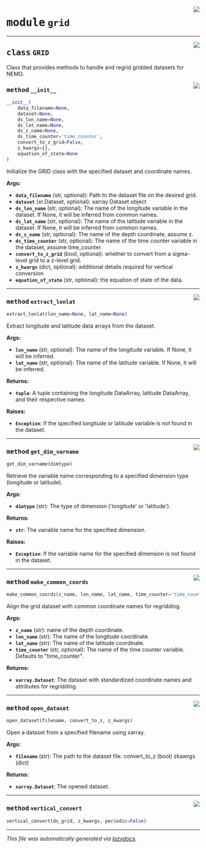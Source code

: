 <!-- markdownlint-disable -->

<a href="../src/pyic/grid.py#L0"><img align="right" style="float:right;" src="https://img.shields.io/badge/-source-cccccc?style=flat-square"></a>

# <kbd>module</kbd> `grid`






---

<a href="../src/pyic/grid.py#L8"><img align="right" style="float:right;" src="https://img.shields.io/badge/-source-cccccc?style=flat-square"></a>

## <kbd>class</kbd> `GRID`
Class that provides methods to handle and regrid gridded datasets for NEMO. 

<a href="../src/pyic/grid.py#L254"><img align="right" style="float:right;" src="https://img.shields.io/badge/-source-cccccc?style=flat-square"></a>

### <kbd>method</kbd> `__init__`

```python
__init__(
    data_filename=None,
    dataset=None,
    ds_lon_name=None,
    ds_lat_name=None,
    ds_z_name=None,
    ds_time_counter='time_counter',
    convert_to_z_grid=False,
    z_kwargs={},
    equation_of_state=None
)
```

Initialize the GRID class with the specified dataset and coordinate names. 



**Args:**
 
 - <b>`data_filename`</b> (str, optional):  Path to the dataset file on the desired grid. 
 - <b>`dataset`</b> (xr.Dataset, optional):  xarray Dataset object 
 - <b>`ds_lon_name`</b> (str, optional):  The name of the longitude variable in the dataset.  If None, it will be inferred from common names. 
 - <b>`ds_lat_name`</b> (str, optional):  The name of the latitude variable in the dataset.  If None, it will be inferred from common names. 
 - <b>`ds_z_name`</b> (str, optional):  The name of the depth coordinate, assume z. 
 - <b>`ds_time_counter`</b> (str, optional):  The name of the time counter variable in the dataset,  assume time_counter. 
 - <b>`convert_to_z_grid`</b> (bool, optional):  whether to convert from a sigma-level grid to  a z-level grid. 
 - <b>`z_kwargs`</b> (dict, optional):  additional details required for vertical conversion 
 - <b>`equation_of_state`</b> (str, optional):  the equation of state of the data. 




---

<a href="../src/pyic/grid.py#L56"><img align="right" style="float:right;" src="https://img.shields.io/badge/-source-cccccc?style=flat-square"></a>

### <kbd>method</kbd> `extract_lonlat`

```python
extract_lonlat(lon_name=None, lat_name=None)
```

Extract longitude and latitude data arrays from the dataset. 



**Args:**
 
 - <b>`lon_name`</b> (str, optional):  The name of the longitude variable. If None, it will be inferred. 
 - <b>`lat_name`</b> (str, optional):  The name of the latitude variable. If None, it will be inferred. 



**Returns:**
 
 - <b>`tuple`</b>:  A tuple containing the longitude DataArray, latitude DataArray, and their respective names. 



**Raises:**
 
 - <b>`Exception`</b>:  If the specified longitude or latitude variable is not found in the dataset. 

---

<a href="../src/pyic/grid.py#L27"><img align="right" style="float:right;" src="https://img.shields.io/badge/-source-cccccc?style=flat-square"></a>

### <kbd>method</kbd> `get_dim_varname`

```python
get_dim_varname(dimtype)
```

Retrieve the variable name corresponding to a specified dimension type (longitude or latitude). 



**Args:**
 
 - <b>`dimtype`</b> (str):  The type of dimension ('longitude' or 'latitude'). 



**Returns:**
 
 - <b>`str`</b>:  The variable name for the specified dimension. 



**Raises:**
 
 - <b>`Exception`</b>:  If the variable name for the specified dimension is not found in the dataset. 

---

<a href="../src/pyic/grid.py#L105"><img align="right" style="float:right;" src="https://img.shields.io/badge/-source-cccccc?style=flat-square"></a>

### <kbd>method</kbd> `make_common_coords`

```python
make_common_coords(z_name, lon_name, lat_name, time_counter='time_counter')
```

Align the grid dataset with common coordinate names for regridding. 



**Args:**
 
 - <b>`z_name`</b> (str):  name of the depth coordinate. 
 - <b>`lon_name`</b> (str):  The name of the longitude coordinate. 
 - <b>`lat_name`</b> (str):  The name of the latitude coordinate. 
 - <b>`time_counter`</b> (str, optional):  The name of the time counter variable. Defaults to "time_counter". 



**Returns:**
 
 - <b>`xarray.Dataset`</b>:  The dataset with standardized coordinate names and attributes for regridding. 

---

<a href="../src/pyic/grid.py#L11"><img align="right" style="float:right;" src="https://img.shields.io/badge/-source-cccccc?style=flat-square"></a>

### <kbd>method</kbd> `open_dataset`

```python
open_dataset(filename, convert_to_z, z_kwargs)
```

Open a dataset from a specified filename using xarray. 



**Args:**
 
 - <b>`filename`</b> (str):  The path to the dataset file. convert_to_z (bool) zkawrgs (dict) 



**Returns:**
 
 - <b>`xarray.Dataset`</b>:  The opened dataset. 

---

<a href="../src/pyic/grid.py#L153"><img align="right" style="float:right;" src="https://img.shields.io/badge/-source-cccccc?style=flat-square"></a>

### <kbd>method</kbd> `vertical_convert`

```python
vertical_convert(ds_grid, z_kwargs, periodic=False)
```








---

_This file was automatically generated via [lazydocs](https://github.com/ml-tooling/lazydocs)._
